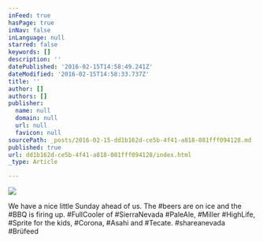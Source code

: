 ```yaml
---
inFeed: true
hasPage: true
inNav: false
inLanguage: null
starred: false
keywords: []
description: ''
datePublished: '2016-02-15T14:58:49.241Z'
dateModified: '2016-02-15T14:58:33.737Z'
title: ''
author: []
authors: []
publisher:
  name: null
  domain: null
  url: null
  favicon: null
sourcePath: _posts/2016-02-15-dd1b162d-ce5b-4f41-a818-081fff094128.md
published: true
url: dd1b162d-ce5b-4f41-a818-081fff094128/index.html
_type: Article

---
```

![](https://the-grid-user-content.s3-us-west-2.amazonaws.com/c5791425-ad16-40fc-95eb-5b97f55ebd4a.jpg)

We have a nice little Sunday ahead of us. The \#beers are on ice and the \#BBQ is firing up. \#FullCooler of \#SierraNevada \#PaleAle, \#Miller \#HighLife, \#Sprite for the kids, \#Corona, \#Asahi and \#Tecate. \#shareanevada \#Brüfeed